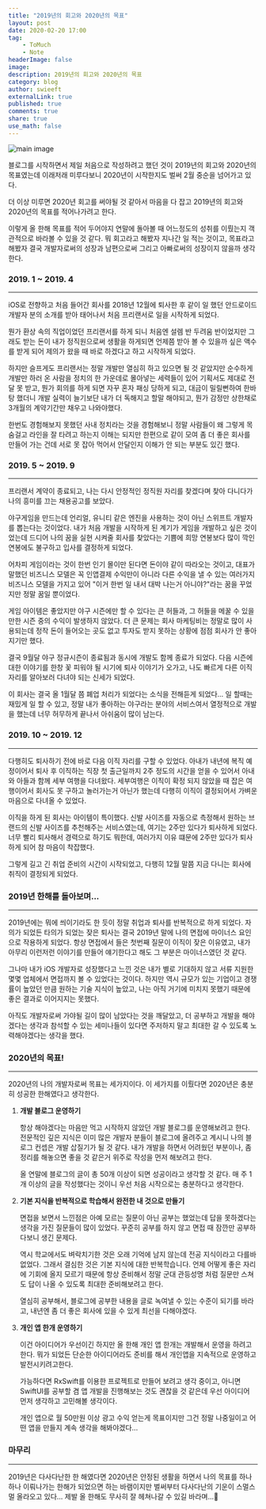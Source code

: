 ```yaml
---
title: "2019년의 회고와 2020년의 목표"
layout: post
date: 2020-02-20 17:00
tag:
    - ToMuch
    - Note
headerImage: false
image:
description: 2019년의 회고와 2020년의 목표
category: blog
author: swieeft
externalLink: true
published: true
comments: true
share: true
use_math: false
---
```

![main image](/assets/images/posts/2020-02-20/years.png)

블로그를 시작하면서 제일 처음으로 작성하려고 했던 것이 2019년의 회고와 2020년의 목표였는데 이래저래 미루다보니 2020년이 시작한지도 벌써 2월 중순을 넘어가고 있다.

  더 이상 미루면 2020년 회고를 써야될 것 같아서 마음을 다 잡고 2019년의 회고와 2020년의 목표를 적어나가려고 한다. 

  이렇게 올 한해 목표를 적어 두어야지 연말에 돌아볼 때 어느정도의 성취를 이뤘는지 객관적으로 바라볼 수 있을 것 같다. 뭐 회고라고 해봤자 지나간 일 적는 것이고, 목표라고 해봤자 결국 개발자로써의 성장과 남편으로써 그리고 아빠로써의 성장이지 않을까 생각한다.

### 2019. 1 ~ 2019. 4

---

iOS로 전향하고 처음 들어간 회사를 2018년 12월에 퇴사한 후 같이 일 했던 안드로이드 개발자 분의 소개를 받아 태어나서 처음 프리랜서로 일을 시작하게 되었다.

  뭔가 환상 속의 직업이었던 프리랜서를 하게 되니 처음엔 설렘 반 두려움 반이었지만 그래도 받는 돈이 내가 정직원으로써 생활을 하게되면 언제쯤 받아 볼 수 있을까 싶은 액수를 받게 되어 제의가 왔을 때 바로 하겠다고 하고 시작하게 되었다.

  하지만 슬프게도 프리랜서는 정말 개발만 열심히 하고 있으면 될 것 같았지만 순수하게 개발만 하러 온 사람을 정치의 한 가운데로 몰아넣는 세력들이 있어 기획서도 제대로 전달 못 받고, 뭔가 회의를 하게 되면 자꾸 혼자 패싱 당하게 되고, 대금이 밀릴뻔하여 한바탕 했더니 개발 실력이 늘기보단 내가 더 독해지고 할말 해야되고, 뭔가 감정만 상한채로 3개월의 계약기간만 채우고 나와야했다.

  한번도 경험해보지 못했던 사내 정치라는 것을 경험해보니 정말 사람들이 왜 그렇게 목숨걸고 라인을 잘 타려고 하는지 이해는 되지만 한편으로 같이 모여 좀 더 좋은 회사를 만들어 가는 건데 서로 못 잡아 먹어서 안달인지 이해가 안 되는 부분도 있긴 했다.

### 2019. 5 ~ 2019. 9

---

  프리랜서 계약이 종료되고, 나는 다시 안정적인 정직원 자리를 찾겠다며 찾아 다니다가 나의 흥미를 끄는 채용공고를 보았다.

  야구게임을 만드는데 언리얼, 유니티 같은 엔진을 사용하는 것이 아닌 스위프트 개발자를 뽑는다는 것이었다. 내가 처음 개발을 시작하게 된 계기가 게임을 개발하고 싶은 것이었는데 드디어 나의 꿈을 실현 시켜줄 회사를 찾았다는 기쁨에 희망 연봉보다 많이 깍인 연봉에도 불구하고 입사를 결정하게 되었다.

  어차피 게임이라는 것이 한번 인기 몰이만 된다면 돈이야 같이 따라오는 것이고, 대표가 말했던 비즈니스 모델은 꼭 인앱결제 수익만이 아니라 다른 수익을 낼 수 있는 여러가지 비즈니스 모델을 가지고 있어 "이거 한번 일 내서 대박 나는거 아니야?"라는 꿈을 꾸었지만 정말 꿈일 뿐이었다.

  게임 아이템은 좋았지만 야구 시즌에만 할 수 있다는 큰 허들과, 그 허들을 메꿀 수 있을만한 시즌 중의 수익이 발생하지 않았다. 더 큰 문제는 회사 마케팅비는 정말로 많이 사용되는데 정작 돈이 들어오는 곳도 없고 투자도 받지 못하는 상황에 점점 회사가 안 좋아지기만 했다.

  결국 9월달 야구 정규시즌이 종료됨과 동시에 개발도 함께 종료가 되었다. 다음 시즌에 대한 이야기를 한창 꽃 피워야 될 시기에 퇴사 이야기가 오가고, 나도 빠르게 다른 이직 자리를 알아보러 다녀야 되는 신세가 되었다.

  이 회사는 결국 올 1월달 쯤 폐업 처리가 되었다는 소식을 전해듣게 되었다... 일 할때는 재밌게 일 할 수 있고, 정말 내가 좋아하는 야구라는 분야의 서비스여서 열정적으로 개발을 했는데 너무 허무하게 끝나서 아쉬움이 많이 남는다.

### 2019. 10 ~ 2019. 12

---

  다행히도 퇴사하기 전에 바로 다음 이직 자리를 구할 수 있었다. 아내가 내년에 복직 예정이어서 퇴사 후 이직하는 직장 첫 출근일까지 2주 정도의 시간을 얻을 수 있어서 아내와 아들과 함께 세부 여행을 다녀왔다. 세부여행은 이직이 확정 되지 않았을 때 잡은 여행이어서 회사도 못 구하고 놀러가는거 아닌가 했는데 다행히 이직이 결정되어서 가벼운 마음으로 다녀올 수 있었다.

  이직을 하게 된 회사는 아이템이 특이했다. 신발 사이즈를 자동으로 측정해서 원하는 브랜드의 신발 사이즈를 추천해주는 서비스였는데, 여기는 2주만 있다가 퇴사하게 되었다. 너무 빨리 퇴사해서 경력으로 하기도 뭐한데, 여러가지 이유 떄문에 2주만 있다가 퇴사하게 되어 참 마음이 착잡했다. 

  그렇게 길고 긴 취업 준비의 시간이 시작되었고, 다행히 12월 말쯤 지금 다니는 회사에 취직이 결정되게 되었다.

### 2019년 한해를 돌아보며...

---

  2019년에는 뭐에 씌이기라도 한 듯이 정말 취업과 퇴사를 반복적으로 하게 되었다. 자의가 되었든 타의가 되었는 잦은 퇴사는 결국 2019년 말에 나의 면접에 마이너스 요인으로 작용하게 되었다. 항상 면접에서 들은 첫번째 질문이 이직이 잦은 이유였고, 내가 아무리 이런저런 이야기를 만들어 얘기한다고 해도 그 부분은 마이너스였던 것 같다.

  그나마 내가 iOS 개발자로 성장했다고 느낀 것은 내가 별로 기대하지 않고 서류 지원한 몇몇 업체에서 면접까지 볼 수 있었다는 것이다. 하지만 역시 규모가 있는 기업이고 경쟁률이 높았던 만큼 원하는 기술 지식이 높았고, 나는 아직 거기에 미치지 못했기 때문에 좋은 결과로 이어지지는 못했다.

  아직도 개발자로써 가야될 길이 많이 남았다는 것을 깨달았고, 더 공부하고 개발을 해야겠다는 생각과 참석할 수 있는 세미나들이 있다면 주저하지 말고 최대한 갈 수 있도록 노력해야겠다는 생각을 했다.

### 2020년의 목표!

---

  2020년의 나의 개발자로써 목표는 세가지이다. 이 세가지를 이뤘다면 2020년은 충분히 성공한 한해였다고 생각한다.

1. **개발 블로그 운영하기**

      항상 해야겠다는 마음만 먹고 시작하지 않았던 개발 블로그를 운영해보려고 한다. 전문적인 깊은 지식은 이미 많은 개발자 분들이 블로그에 올려주고 계시니 나의 블로그 컨셉은 개발 삽질기가 될 것 같다. 내가 개발을 하면서 어려웠던 부분이나, 좀 정리를 해놓으면 좋을 것 같은거 위주로 작성을 먼저 해보려고 한다.

      올 연말에 블로그의 글이 총 50개 이상이 되면 성공이라고 생각할 것 같다. 매 주 1개 이상의 글을 작성했다는 것이니 우선 처음 시작으로는 충분하다고 생각한다.

2. **기본 지식을 반복적으로 학습해서 완전한 내 것으로 만들기**

      면접을 보면서 느낀점은 아예 모르는 질문이 아닌 공부는 했었는데 답을 못하겠다는 생각을 가진 질문들이 많이 있었다. 꾸준히 공부를 하지 않고 면접 때 잠깐만 공부하다보니 생긴 문제다.

      역시 학교에서도 벼락치기한 것은 오래 기억에 남지 않는데 전공 지식이라고 다를바 없었다. 그래서 결심한 것은 기본 지식에 대한 반복학습니다. 언제 어떻게 좋은 자리에 기회에 올지 모르기 때문에 항상 준비해서 정말 군대 관등성명 처럼 질문만 스쳐도 답이 나올 수 있도록 최대한 준비해보려고 한다.

      열심히 공부해서, 블로그에 공부한 내용을 글로 녹여낼 수 있는 수준이 되기를 바라고, 내년엔 좀 더 좋은 회사에 있을 수 있게 최선을 다해야겠다.

3. **개인 앱 한개 운영하기**

      이건 아이디어가 우선이긴 하지만 올 한해 개인 앱 한개는 개발해서 운영을 하려고 한다. 뭐가 되었든 단순한 아이디어라도 준비를 해서 개인앱을 지속적으로 운영하고 발전시키려고한다.

      가능하다면 RxSwift를 이용한 프로젝트로 만들어 보려고 생각 중이고, 아니면 SwiftUI를 공부할 겸 앱 개발을 진행해보는 것도 괜찮을 것 같은데 우선 아이디어 먼저 생각하고 고민해볼 생각이다.

      개인 앱으로 월 50만원 이상 광고 수익 얻는게 목표이지만 그건 정말 나중일이고 어떤 앱을 만들지 계속 생각을 해봐야겠다...

### 마무리

---

  2019년은 다사다난한 한 해였다면 2020년은 안정된 생활을 하면서 나의 목표를 하나하나 이뤄나가는 한해가 되었으면 하는 바램이지만 벌써부터 다사다난의 기운이 스멀스멀 올라오고 있다... 제발 올 한해도 무사히 잘 헤쳐나갈 수 있길 바라며...👏
